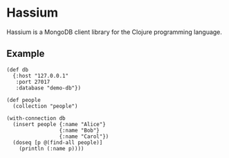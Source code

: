 Hassium
=======

Hassium is a MongoDB client library for the Clojure programming
language.

Example
-------

    (def db 
      {:host "127.0.0.1"
       :port 27017
       :database "demo-db"})

    (def people
      (collection "people")

    (with-connection db
      (insert people {:name "Alice"}
                     {:name "Bob"}
                     {:name "Carol"})
      (doseq [p @(find-all people)]
        (println (:name p))))
